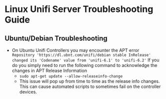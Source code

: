# Linux Unifi Server Troubleshooting Guide

## Ubuntu/Debian Troubleshooting

- On Ubuntu Unifi Controllers you may encounter the APT error `Repository 'https://dl.ubnt.com/unifi/debian stable InRelease' changed its 'Codename' value from 'unifi-6.1' to 'unifi-6.2'` If you do you simply need to run the following command to acknowledge the changes in APT Release Information
	- `sudo apt-get update --allow-releaseinfo-change`
	- This issue will pop up from time to time as the release info changes. This can cause automated scripts to sometimes fail on the controller devices.